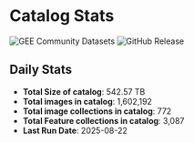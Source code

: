 # Catalog Stats

![GEE Community Datasets](https://img.shields.io/endpoint?url=https://gist.githubusercontent.com/samapriya/34bc0c1280d475d3a69e3b60a706226e/raw/community.json)
![GitHub Release](https://img.shields.io/github/v/release/samapriya/awesome-gee-community-datasets)

## Daily Stats

<!-- START_MARKER -->
* **Total Size of catalog**: 542.57 TB
* **Total images in catalog**: 1,602,192
* **Total image collections in catalog**: 772
* **Total Feature collections in catalog**: 3,087
* **Last Run Date**: 2025-08-22
<!-- END_MARKER -->
